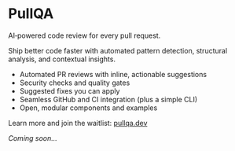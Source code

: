 # PullQA

AI‑powered code review for every pull request.

Ship better code faster with automated pattern detection, structural analysis, and contextual insights.

- Automated PR reviews with inline, actionable suggestions
- Security checks and quality gates
- Suggested fixes you can apply
- Seamless GitHub and CI integration (plus a simple CLI)
- Open, modular components and examples

Learn more and join the waitlist: [pullqa.dev](https://www.pullqa.dev/)

*Coming soon...*
